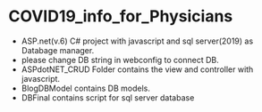 # COVID19_info_for_Physicians
- ASP.net(v.6) C# project with javascript and sql server(2019) as Databage manager.
- please change DB string in webconfig to connect DB.
- ASPdotNET_CRUD Folder contains the view and controller with javascript.
- BlogDBModel contains DB models.
- DBFinal contains script for sql server database
